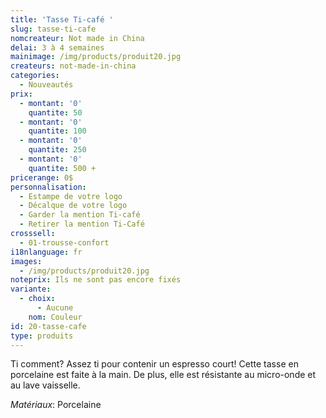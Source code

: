 ```yaml
---
title: 'Tasse Ti-café '
slug: tasse-ti-cafe
nomcreateur: Not made in China
delai: 3 à 4 semaines
mainimage: /img/products/produit20.jpg
createurs: not-made-in-china
categories:
  - Nouveautés
prix:
  - montant: '0'
    quantite: 50
  - montant: '0'
    quantite: 100
  - montant: '0'
    quantite: 250
  - montant: '0'
    quantite: 500 +
pricerange: 0$
personnalisation:
  - Estampe de votre logo
  - Décalque de votre logo
  - Garder la mention Ti-café
  - Retirer la mention Ti-Café
crosssell:
  - 01-trousse-confort
i18nlanguage: fr
images:
  - /img/products/produit20.jpg
noteprix: Ils ne sont pas encore fixés
variante:
  - choix:
      - Aucune
    nom: Couleur
id: 20-tasse-cafe
type: produits
---
```

Ti comment? Assez ti pour contenir un espresso court! Cette tasse en porcelaine est faite à la main. De plus, elle est résistante au micro-onde et au lave vaisselle.

_Matériaux_: Porcelaine

